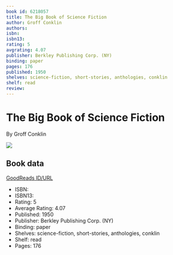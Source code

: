```yaml
---
book id: 6218057
title: The Big Book of Science Fiction
author: Groff Conklin
authors: 
isbn: 
isbn13: 
rating: 5
avgrating: 4.07
publisher: Berkley Publishing Corp. (NY)
binding: paper
pages: 176
published: 1950
shelves: science-fiction, short-stories, anthologies, conklin
shelf: read
review: 
---
```


# The Big Book of Science Fiction

By Groff Conklin

![](https://i.gr-assets.com/images/S/compressed.photo.goodreads.com/books/1238890181l/6218057.jpg)

## Book data

[GoodReads ID/URL](https://www.goodreads.com/book/show/6218057)

- ISBN: 
- ISBN13: 
- Rating: 5
- Average Rating: 4.07
- Published: 1950
- Publisher: Berkley Publishing Corp. (NY)
- Binding: paper
- Shelves: science-fiction, short-stories, anthologies, conklin
- Shelf: read
- Pages: 176

